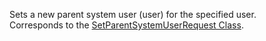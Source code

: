 Sets a new parent system user (user) for the specified user.  
Corresponds to the [SetParentSystemUserRequest Class](https://msdn.microsoft.com/library/microsoft.crm.sdk.messages.setparentsystemuserrequest.aspx).
